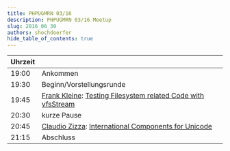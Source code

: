 ```yaml
---
title: PHPUGMRN 03/16
description: PHPUGMRN 03/16 Meetup
slug: 2016_06_30
authors: shochdoerfer
hide_table_of_contents: true
---
```


| Uhrzeit |                                                                                                                                                                                                                       | 
|---------|-----------------------------------------------------------------------------------------------------------------------------------------------------------------------------------------------------------------------|
| 19:00   | Ankommen                                                                                                                                                                                                              |
| 19:30   | Beginn/Vorstellungsrunde                                                                                                                                                                                              |
| 19:45   | [Frank Kleine](https://phpc.social/@frankkleine@home.social): [Testing Filesystem related Code with vfsStream](https://speakerdeck.com/mikey179/testing-filesystem-related-code-with-vfsstream-june-30-2016-phpugmrn) |
| 20:30   | kurze Pause                                                                                                                                                                                                           |
| 20:45   | [Claudio Zizza](https://phpc.social/@SenseException): [International Components for Unicode](https://speakerdeck.com/senseexception/international-components-for-unicode)                                                                                                                        |
| 21:15   | Abschluss                                                                                                                                                                                                             |
